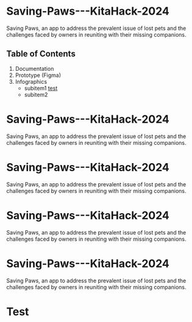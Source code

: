 # Saving-Paws---KitaHack-2024
Saving Paws, an app to address the prevalent issue of lost pets and the challenges faced by owners in reuniting with their missing companions. 


## Table of Contents
1. Documentation
2. Prototype (Figma)
3. Infographics 
    * subitem1 [test](#test)
    * subitem2

# Saving-Paws---KitaHack-2024
Saving Paws, an app to address the prevalent issue of lost pets and the challenges faced by owners in reuniting with their missing companions. 
# Saving-Paws---KitaHack-2024
Saving Paws, an app to address the prevalent issue of lost pets and the challenges faced by owners in reuniting with their missing companions. 
# Saving-Paws---KitaHack-2024
Saving Paws, an app to address the prevalent issue of lost pets and the challenges faced by owners in reuniting with their missing companions. 
# Saving-Paws---KitaHack-2024
Saving Paws, an app to address the prevalent issue of lost pets and the challenges faced by owners in reuniting with their missing companions. 


# Test
